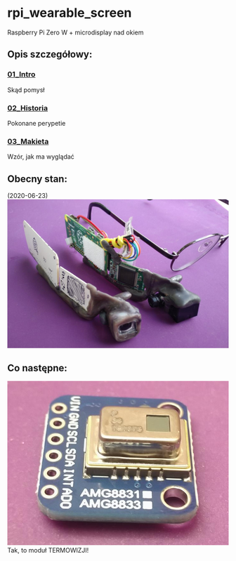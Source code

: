 # rpi_wearable_screen
Raspberry Pi Zero W + microdisplay nad okiem

## Opis szczegółowy:

### [01_Intro](01_Intro.ipynb)

Skąd pomysł

### [02_Historia](02_Historia.ipynb)

Pokonane perypetie

### [03_Makieta](03_Makieta.pynb)

Wzór, jak ma wyglądać

## Obecny stan:
 (2020-06-23)
![Od makiety do prototypu](nb_pics/pic_odmakietydo01.jpg)

## Co następne:
![Termowizja](nb_pics/pic_amg8833_02.jpg)
Tak, to moduł TERMOWIZJI!
